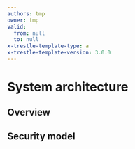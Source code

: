 ```yaml
---
authors: tmp
owner: tmp
valid:
  from: null
  to: null
x-trestle-template-type: a
x-trestle-template-version: 3.0.0
---
```

# System architecture

## Overview

## Security model
